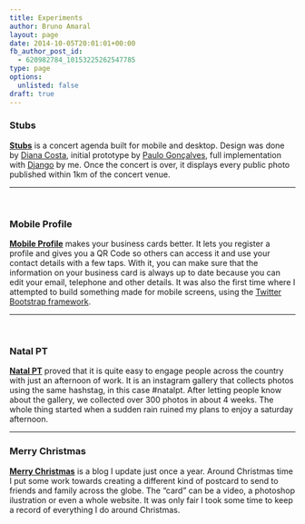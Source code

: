 ```yaml
---
title: Experiments
author: Bruno Amaral
layout: page
date: 2014-10-05T20:01:01+00:00
fb_author_post_id:
  - 620982784_10153225262547785
type: page
options:
  unlisted: false
draft: true
---
```

### Stubs

**<a href="https://www.showstubs.net">Stubs</a>** is a concert agenda built for mobile and desktop. Design was done by <a href="https://twitter.com/define_gravity">Diana Costa</a>, initial prototype by <a href="https://twitter.com/paulomcg_">Paulo Gonçalves</a>, full implementation with <a href="https://www.djangoproject.com/">Django</a> by me. Once the concert is over, it displays every public photo published within 1km of the concert venue.

* * *

&nbsp;

### Mobile Profile

**<a href="https://www.mobileprofile.co/">Mobile Profile</a>** makes your business cards better. It lets you register a profile and gives you a QR Code so others can access it and use your contact details with a few taps. With it, you can make sure that the information on your business card is always up to date because you can edit your email, telephone and other details. It was also the first time where I attempted to build something made for mobile screens, using the <a href="https://getbootstrap.com/">Twitter Bootstrap framework</a>.

* * *

&nbsp;

### Natal PT

**<a href="https://www.natalpt.net/">Natal PT</a>** proved that it is quite easy to engage people across the country with just an afternoon of work. It is an instagram gallery that collects photos using the same hashstag, in this case #natalpt. After letting people know about the gallery, we collected over 300 photos in about 4 weeks. The whole thing started when a sudden rain ruined my plans to enjoy a saturday afternoon.

* * *

### Merry Christmas

<a href="https://merrychristmas.brunoamaral.eu/">**Merry Christmas**</a> is a blog I update just once a year. Around Christmas time I put some work towards creating a different kind of postcard to send to friends and family across the globe. The “card” can be a video, a photoshop ilustration or even a whole website. It was only fair I took some time to keep a record of everything I do around Christmas.

